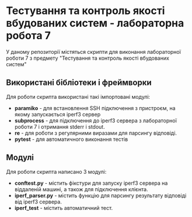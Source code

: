 # Тестування та контроль якості вбудованих систем - лабораторна робота 7

У даному репозиторії містяться скрипти для виконання лабораторної роботи 7 з предмету "Тестування та контроль якості вбудованих систем"

## Використані бібліотеки і фреймворки

Для роботи скрипта використані такі імпортовані модулі:

- **paramiko** - для встановлення SSH підключення з пристроєм, на якому запускається iperf3 сервер
- **subprocess** - для підключення до iperf3 сервера з лабораторної роботи 7 і отримання stderr і stdout.
- **re** - для роботи з регулярними виразами для парсингу відповіді.
- **pytest** - для автоматичного виконання тестів

## Модулі

Для роботи скрипта написано 3 модулі:

- **conftest.py** - містить фікстури для запуску iperf3 сервера на віддаленій машині, а також для підключення клієнта.
- **iperf_parser.py** - містить функцію для парсингу результату відповіді від iperf3 сервера.
- **iperf_test** - містить автоматичний тест.
